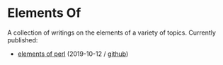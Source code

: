 # Elements Of

A collection of writings on the elements of a variety of topics. Currently published:

- [elements of perl](http://stijnheymans.net/elements_of_perl.html) (2019-10-12 / [github](https://github.com/sheymans/elementsOf/blob/master/perl/index.md.html))
